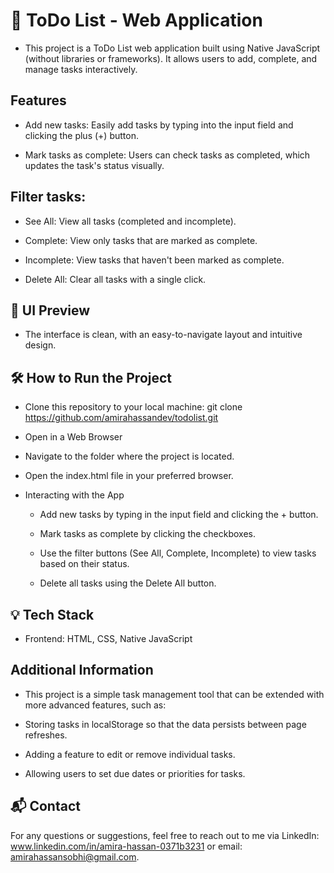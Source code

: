 # 📝 ToDo List - Web Application
 - This project is a ToDo List web application built using Native JavaScript (without libraries or frameworks). It allows users to add, complete, and manage tasks interactively.

## Features
 - Add new tasks: Easily add tasks by typing into the input field and clicking the plus (+) button.

 - Mark tasks as complete: Users can check tasks as completed, which updates the task's status visually.

## Filter tasks:

 - See All: View all tasks (completed and incomplete).

 - Complete: View only tasks that are marked as complete.

 - Incomplete: View tasks that haven't been marked as complete.

 - Delete All: Clear all tasks with a single click.

## 🎨 UI Preview

 - The interface is clean, with an easy-to-navigate layout and intuitive design.

## 🛠️ How to Run the Project

 - Clone this repository to your local machine:
git clone https://github.com/amirahassandev/todolist.git

 - Open in a Web Browser

 - Navigate to the folder where the project is located.

 - Open the index.html file in your preferred browser.

 - Interacting with the App

    - Add new tasks by typing in the input field and clicking the + button.

    - Mark tasks as complete by clicking the checkboxes.

    - Use the filter buttons (See All, Complete, Incomplete) to view tasks based on their status.

    - Delete all tasks using the Delete All button.

## 💡 Tech Stack
 - Frontend: HTML, CSS, Native JavaScript



##  Additional Information
 - This project is a simple task management tool that can be extended with more advanced features, such as:

 - Storing tasks in localStorage so that the data persists between page refreshes.

 - Adding a feature to edit or remove individual tasks.

 - Allowing users to set due dates or priorities for tasks.


## 📬 Contact
For any questions or suggestions, feel free to reach out to me via LinkedIn: www.linkedin.com/in/amira-hassan-0371b3231 or email: amirahassansobhi@gmail.com.

